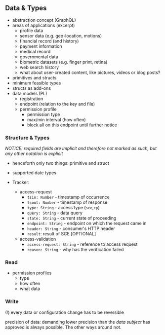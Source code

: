 ## Data & Types


+   abstraction concept (GraphQL)
+   areas of applications (excerpt)
    +   profile data
    +   sensor data (e.g. geo-location, motions)
    +   financial record (and history)
    +   payment information
    +   medical record
    +   governmental data
    +   biometric datasets (e.g. finger print, retina)
    +   web search history
    +   what about user-created content, like pictures, videos or blog posts?
+   primitives and structs
+   minimum feasible types
+   structs as add-ons
+   data models (PL)
    -   registration
    -   endpoint (relation to the key and file)
    -   permission profile
        +   permission type 
        +   max/min interval (how often)
        +   block all on this endpoint until further notice

### Structure & Types

*NOTICE: required fields are implicit and therefore not marked as such, but any other notation is 
explicit*

+   henceforth only two things: primitive and struct
+   supported date types

+   Tracker:
    -   access-request
        -   `tsin: Number` - timestamp of occurrence
        -   `tsout: Number` - timestamp of response
        -   `type: String` - access type (`sce`,`cp`)
        -   `query: String` - data query
        -   `state: String` - current state of proceeding
        -   `endpoint: String` - endpoint on which the request came in
        -   `header: String` - consumer's HTTP header
        -   `result`: result of SCE [OPTIONAL]
    -   access-validation
        -   `access-request: String` - reference to access request
        -   `reason: String` - why has the verification failed  

### Read

+   permission profiles
    +   type
    +   how often
    +   what data

### Write

(!) every data or configuration change has to be reversible


precision of data: demanding lower precision than the *data subject* has approved is always 
possible. The other ways around not.
